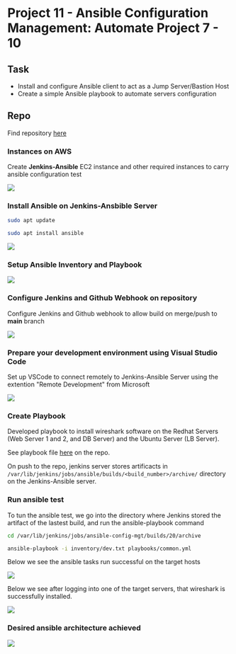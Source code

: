 # Project 11 - Ansible Configuration Management: Automate Project 7 - 10

## Task
- Install and configure Ansible client to act as a Jump Server/Bastion Host
- Create a simple Ansible playbook to automate servers configuration

## Repo
Find repository [here](https://github.com/toritsejuFO/ansible-config-mgt)


### Instances on AWS
Create **Jenkins-Ansible** EC2 instance and other required instances to carry ansible configuration test  

![](./aws_instances.png)


### Install Ansible on Jenkins-Ansbible Server
```bash
sudo apt update

sudo apt install ansible
```  
![](./ansible_version.png)


### Setup Ansible Inventory and Playbook
![](./inventory.png)


### Configure Jenkins and Github Webhook on repository
Configure Jenkins and Github webhook to allow build on merge/push to **main** branch  

![](./successful_build.png)


### Prepare your development environment using Visual Studio Code
Set up VSCode  to connect remotely to Jenkins-Ansible Server using the extention "Remote Development" from Microsoft  

![](./vscode_remote_conn.png)


### Create Playbook

Developed playbook to install wireshark software on the Redhat Servers (Web Server 1 and 2, and DB Server) and the Ubuntu Server (LB Server).  

See playbook file [here](https://github.com/toritsejuFO/ansible-config-mgt/blob/main/playbooks/common.yml) on the repo.

On push to the repo, jenkins server stores artificacts in `/var/lib/jenkins/jobs/ansible/builds/<build_number>/archive/` directory on the Jenkins-Ansible server.


### Run ansible test

To tun the ansible test, we go into the directory where Jenkins stored the artifact of the lastest build, and run the ansible-playbook command  

```bash
cd /var/lib/jenkins/jobs/ansible-config-mgt/builds/20/archive

ansible-playbook -i inventory/dev.txt playbooks/common.yml
```

Below we see the ansible tasks run successful on the target hosts  

![](./successful_ansible_plays.png)


Below we see after logging into one of the target servers, that wireshark is successfully installed.  

![](./wireshark_version.png)


### Desired ansible architecture achieved
![](./ansible_architecture.png)


